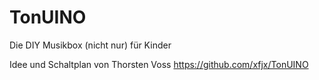 # TonUINO

Die DIY Musikbox (nicht nur) für Kinder

Idee und Schaltplan von Thorsten Voss https://github.com/xfjx/TonUINO
